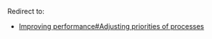 Redirect to:

*   [Improving performance#Adjusting priorities of processes](/index.php/Improving_performance#Adjusting_priorities_of_processes "Improving performance")